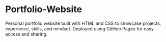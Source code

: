 # Portfolio-Website
Personal portfolio website built with HTML and CSS to showcase projects, experience, skills, and mindset. Deployed using GitHub Pages for easy access and sharing.
